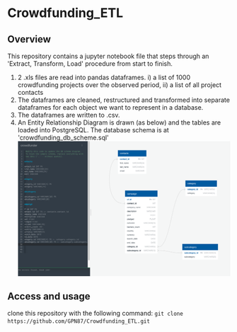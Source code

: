 # Crowdfunding_ETL
## Overview
This repository contains a jupyter notebook file that steps through an 'Extract, Transform, Load' procedure from start to finish.
1. 2 .xls files are read into pandas dataframes. i) a list of 1000 crowdfunding projects over the observed period, ii) a list of all project contacts
2. The dataframes are cleaned, restructured and transformed into separate dataframes for each object we want to represent in a database. 
3. The dataframes are written to .csv.
4. An Entity Relationship Diagram is drawn (as below) and the tables are loaded into PostgreSQL. The database schema is at 'crowdfunding_db_scheme.sql'
![entity relationship diagram](crowdfunder-ERD.png)

## Access and usage
clone this repository with the following command:
``
git clone https://github.com/GPN87/Crowdfunding_ETL.git
``